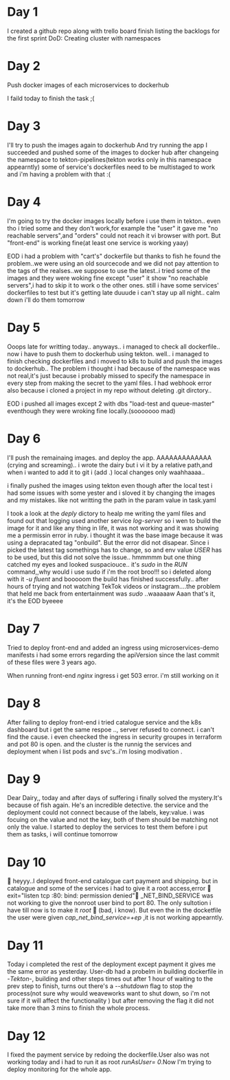 # Day 1
   I created a github repo along with trello board
finish listing the backlogs for the first sprint
DoD: Creating cluster with namespaces

# Day 2 
  Push docker images of each microservices to dockerhub 

I faild today to finish the task ;(

# Day 3
I'll try to push the images again to dockerhub 
And try running the app
I succeeded and pushed  some of the images to docker hub after changeing the namespace to tekton-pipelines(tekton works only in this namespace appearntly) 
some of service's dockerfiles need to be multistaged to work and i'm having a problem with that :(

# Day 4 
 I'm going to try the docker images locally before i use them in tekton.. even tho i tried some and they don't work,for example the "user" it gave me "no reachable servers",and "orders" could not reach it vi browser with port.
But "front-end" is working fine(at least one service is working yaay)

EOD i had a problem with "cart's" dockerfile but thanks to fish he found the problem..we were using an old sourcecode and we did not pay attention to the tags of the realses..we suppose to use the latest..i tried some of the images and they were woking fine except "user" it show "no reachable servers",i had to skip it to work o the other ones.
still i have some services' dockerfiles to test but it's getting late duuude i can't stay up all night.. calm down i'll do them tomorrow

# Day 5 

Ooops late for writting today.. anyways.. i managed to check all dockerfile.. now i have to push them to dockerhub using tekton.
  well.. i managed to finish checking dockerfiles and i moved to k8s to build and push the images to dockerhub.. 
The problem i thought i had because of the namespace was not real,it's just because i probably missed to specify the namespace in every step from making the secret to the yaml files.
I had webhook error also because i cloned a project in my repo without deleting .git dirctory..

EOD i pushed all images except 2 with dbs "load-test and queue-master" eventhough they were wroking fine locally.(sooooooo mad)

# Day 6

I'll push the remainaing images. and deploy the app.
AAAAAAAAAAAAA (crying and screaming).. i wrote the dairy but i vi it by a relative path,and when i wanted to add it to git i (add .) local changes only waahhaaaa..

i finally pushed the images using tekton even though after the local test i had some issues with some yester and i sloved it by changing the images and my mistakes. like not writting the path in the param value in task.yaml
 
I took a look at the _deply_ dictory to healp me writing the yaml files and found out that logging used another service   _log-server_  so i wen to build the image for it and like any thing in life, it was not working and it was showing me a permissin error in ruby. i thought it was the base image because it was using a depracated tag "onbuild". But the error did not disapear. 
Since i picked the latest tag somethings has to change, so and env value _USER_ has to be used, but this did not solve the issue.. hmmmmm but one thing catched my eyes and looked suspaciouce.. 
it's _sudo_ in the _RUN_ command,,why would i use sudo if i'm the root broo!!! so i deleted along with it _-u fluent_ and booooom 
the build has finished successfully.. after hours of trying and not watching TekTok videos or instagram....the problem that held me back from entertainment was *sudo* ..waaaaaw
Aaan that's it, it's the EOD byeeee

# Day 7

Tried to deploy front-end and added an ingress using microservices-demo manifests i had some errors regarding the apiVersion since the last commit of these files were 3 years ago.

When running front-end _nginx_ ingress i get 503 error. i'm still working on it

# Day 8

After failing to deploy front-end i tried catalogue service and the k8s dashboard but i get the same respoe .., server refused to connect. i can't find the cause. i even cheecked the ingress in security groupes in terraform and pot 80 is open. and the cluster is the runnig the services and deployment when i list pods and svc's..i'm losing modivation .

# Day 9 
 Dear Dairy,,
   today and after days of suffering i finally solved the mystery.It's because of fish again. 
He's an incredible detective.
the service and the deployment could not connect because of the labels, key:value. i was focuing on the value and not the key, both of them should be matching not only the value.
I started to deploy the services to test them before i put them as tasks, i will continue tomorrow 

# Day 10
 &#x1F537; heyyy..I deployed front-end catalogue cart payment and shipping. but in catalogue and some of the services i had to give it a root access,error &#x1F53B; exit="listen tcp :80: bind: permission denied"&#x1F53B;  _NET_BIND_SERVICE was not working to give the nonroot user bind to port 80. The only sultotion i have till now is to make it _root_ &#x1F534; (bad, i know). 
But even the in the docketfile the user were given _cap_net_bind_service=+ep_ ,it is not working appearntly.

# Day 11
  Today i completed the rest of the deployment except payment it gives me the same error as yesterday.  User-db had a probelm in building dockerfile in -*Tekton*-, building and other steps times out after 1 hour of waiting to the prev step to finish, turns out there's a _--shutdown_ flag to stop the process(not sure why would weaveworks want to shut down, so i'm not sure if it will affect the functionality ) but after removing the flag it did not take more than 3 mins to finish the whole process.

# Day 12
I fixed the payment service by redoing the dockerfile.User also was not working today and i had to run it as root _runAsUser= 0_.Now I'm trying to deploy monitoring for the whole app.

